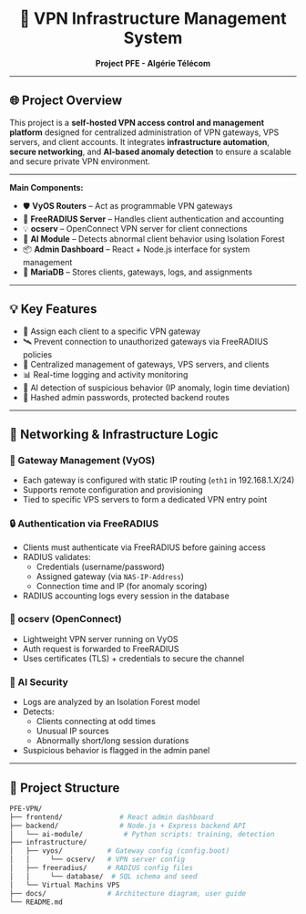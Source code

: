 <h1 align="center">🔐 VPN Infrastructure Management System</h1>
<p align="center"><strong>Project PFE - Algérie Télécom</strong></p>


---

## 🌐 Project Overview

This project is a **self-hosted VPN access control and management platform** designed for centralized administration of VPN gateways, VPS servers, and client accounts. It integrates **infrastructure automation**, **secure networking**, and **AI-based anomaly detection** to ensure a scalable and secure private VPN environment.

----


**Main Components:**
- 🛡️ **VyOS Routers** – Act as programmable VPN gateways
- 🔄 **FreeRADIUS Server** – Handles client authentication and accounting
- 💡 **ocserv** – OpenConnect VPN server for client connections
- 🧠 **AI Module** – Detects abnormal client behavior using Isolation Forest
- 📦 **Admin Dashboard** – React + Node.js interface for system management
- 💾 **MariaDB** – Stores clients, gateways, logs, and assignments

---

## 💡 Key Features

- 🔑 Assign each client to a specific VPN gateway
- 🛰️ Prevent connection to unauthorized gateways via FreeRADIUS policies
- 📡 Centralized management of gateways, VPS servers, and clients
- 📊 Real-time logging and activity monitoring
- 🤖 AI detection of suspicious behavior (IP anomaly, login time deviation)
- 🔐 Hashed admin passwords, protected backend routes

---

## 🔧 Networking & Infrastructure Logic

### 🧩 Gateway Management (VyOS)
- Each gateway is configured with static IP routing (`eth1` in 192.168.1.X/24)
- Supports remote configuration and provisioning
- Tied to specific VPS servers to form a dedicated VPN entry point

### 🔒 Authentication via FreeRADIUS
- Clients must authenticate via FreeRADIUS before gaining access
- RADIUS validates:
  - Credentials (username/password)
  - Assigned gateway (via `NAS-IP-Address`)
  - Connection time and IP (for anomaly scoring)
- RADIUS accounting logs every session in the database

### 🔁 ocserv (OpenConnect)
- Lightweight VPN server running on VyOS
- Auth request is forwarded to FreeRADIUS
- Uses certificates (TLS) + credentials to secure the channel

### 🧠 AI Security
- Logs are analyzed by an Isolation Forest model
- Detects:
  - Clients connecting at odd times
  - Unusual IP sources
  - Abnormally short/long session durations
- Suspicious behavior is flagged in the admin panel

---

## 📁 Project Structure

```bash
PFE-VPN/
├── frontend/              # React admin dashboard
├── backend/               # Node.js + Express backend API
│   └── ai-module/          # Python scripts: training, detection
├── infrastructure/
│   ├── vyos/           # Gateway config (config.boot)
│   │     └── ocserv/   # VPN server config
│   ├── freeradius/     # RADIUS config files
│   │     └── database/  # SQL schema and seed
│   └── Virtual Machins VPS
├── docs/               # Architecture diagram, user guide
└── README.md
